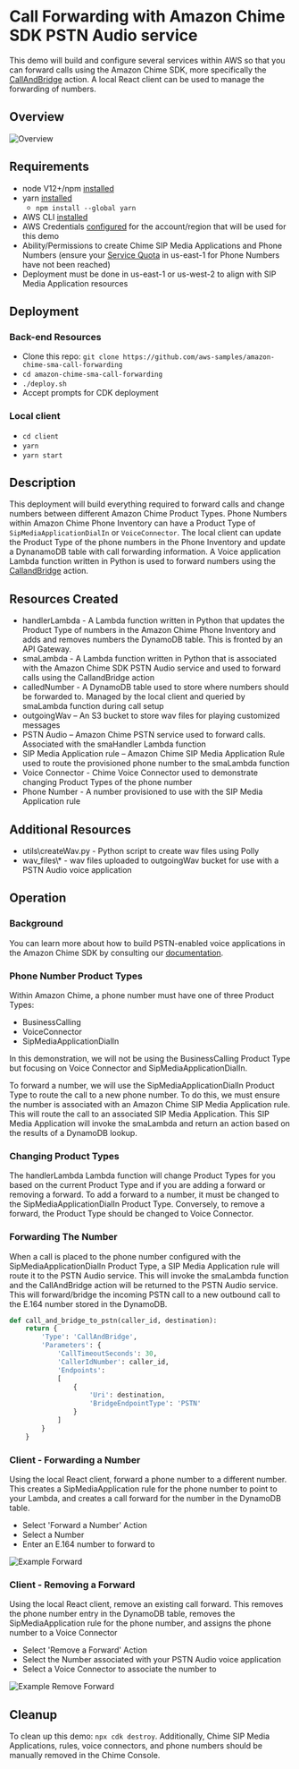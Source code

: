 # Call Forwarding with Amazon Chime SDK PSTN Audio service

This demo will build and configure several services within AWS so that you can forward calls using the Amazon Chime SDK, more specifically the [CallAndBridge](https://docs.aws.amazon.com/chime/latest/dg/call-and-bridge.html) action. A local React client can be used to manage the forwarding of numbers.

## Overview

![Overview](/images/Overview.png)

## Requirements

- node V12+/npm [installed](https://www.npmjs.com/get-npm)
- yarn [installed](https://classic.yarnpkg.com/en/docs/install)
  - `npm install --global yarn`
- AWS CLI [installed](https://docs.aws.amazon.com/cli/latest/userguide/install-cliv2.html)
- AWS Credentials [configured](https://docs.aws.amazon.com/cli/latest/userguide/cli-configure-files.html) for the account/region that will be used for this demo
- Ability/Permissions to create Chime SIP Media Applications and Phone Numbers (ensure your [Service Quota](https://console.aws.amazon.com/servicequotas/home/services/chime/quotas) in us-east-1 for Phone Numbers have not been reached)
- Deployment must be done in us-east-1 or us-west-2 to align with SIP Media Application resources

## Deployment

### Back-end Resources

- Clone this repo: `git clone https://github.com/aws-samples/amazon-chime-sma-call-forwarding`
- `cd amazon-chime-sma-call-forwarding`
- `./deploy.sh`
- Accept prompts for CDK deployment

### Local client

- `cd client`
- `yarn`
- `yarn start`

## Description

This deployment will build everything required to forward calls and change numbers between different Amazon Chime Product Types. Phone Numbers within Amazon Chime Phone Inventory can have a Product Type of `SipMediaApplicationDialIn` or `VoiceConnector`. The local client can update the Product Type of the phone numbers in the Phone Inventory and update a DynanamoDB table with call forwarding information. A Voice application Lambda function written in Python is used to forward numbers using the [CallandBridge](https://docs.aws.amazon.com/chime/latest/dg/call-and-bridge.html) action.

## Resources Created

- handlerLambda - A Lambda function written in Python that updates the Product Type of numbers in the Amazon Chime Phone Inventory and adds and removes numbers the DynamoDB table. This is fronted by an API Gateway. 
- smaLambda - A Lambda function written in Python that is associated with the Amazon Chime SDK PSTN Audio service and used to forward calls using the CallandBridge action
- calledNumber - A DynamoDB table used to store where numbers should be forwarded to. Managed by the local client and queried by smaLambda function during call setup
- outgoingWav – An S3 bucket to store wav files for playing customized messages
- PSTN Audio – Amazon Chime PSTN service used to forward calls. Associated with the smaHandler Lambda function
- SIP Media Application rule – Amazon Chime SIP Media Application Rule used to route the provisioned phone number to the smaLambda function
- Voice Connector - Chime Voice Connector used to demonstrate changing Product Types of the phone number
- Phone Number - A number provisioned to use with the SIP Media Application rule

## Additional Resources

- utils\createWav.py - Python script to create wav files using Polly
- wav_files\\\* - wav files uploaded to outgoingWav bucket for use with a PSTN Audio voice application

## Operation

### Background

You can learn more about how to build PSTN-enabled voice applications in the Amazon Chime SDK by consulting our [documentation](https://docs.aws.amazon.com/chime/latest/dg/build-lambdas-for-sip-sdk.html).

### Phone Number Product Types

Within Amazon Chime, a phone number must have one of three Product Types:

- BusinessCalling
- VoiceConnector
- SipMediaApplicationDialIn

In this demonstration, we will not be using the BusinessCalling Product Type but focusing on Voice Connector and SipMediaApplicationDialIn.

To forward a number, we will use the SipMediaApplicationDialIn Product Type to route the call to a new phone number. To do this, we must ensure the number is associated with an Amazon Chime SIP Media Application rule. This will route the call to an associated SIP Media Application. This SIP Media Application will invoke the smaLambda and return an action based on the results of a DynamoDB lookup.

### Changing Product Types

The handlerLambda Lambda function will change Product Types for you based on the current Product Type and if you are adding a forward or removing a forward. To add a forward to a number, it must be changed to the SipMediaApplicationDialIn Product Type. Conversely, to remove a forward, the Product Type should be changed to Voice Connector.

### Forwarding The Number

When a call is placed to the phone number configured with the SipMediaApplicationDialIn Product Type, a SIP Media Application rule will route it to the PSTN Audio service. This will invoke the smaLambda function and the CallAndBridge action will be returned to the PSTN Audio service. This will forward/bridge the incoming PSTN call to a new outbound call to the E.164 number stored in the DynamoDB.

```python
def call_and_bridge_to_pstn(caller_id, destination):
    return {
        'Type': 'CallAndBridge',
        'Parameters': {
            'CallTimeoutSeconds': 30,
            'CallerIdNumber': caller_id,
            'Endpoints':
            [
                {
                    'Uri': destination,
                    'BridgeEndpointType': 'PSTN'
                }
            ]
        }
    }
```

### Client - Forwarding a Number

Using the local React client, forward a phone number to a different number. This creates a SipMediaApplication rule for the phone number to point to your Lambda, and creates a call forward for the number in the DynamoDB table.

- Select 'Forward a Number' Action
- Select a Number
- Enter an E.164 number to forward to

![Example Forward](images/Forwarding.png)

### Client - Removing a Forward

Using the local React client, remove an existing call forward. This removes the phone number entry in the DynamoDB table, removes the SipMediaApplication rule for the phone number, and assigns the phone number to a Voice Connector

- Select 'Remove a Forward' Action
- Select the Number associated with your PSTN Audio voice application
- Select a Voice Connector to associate the number to

![Example Remove Forward](images/RemoveForward.png)

## Cleanup

To clean up this demo: `npx cdk destroy`. Additionally, Chime SIP Media Applications, rules, voice connectors, and phone numbers should be manually removed in the Chime Console.
